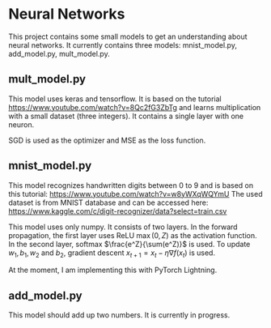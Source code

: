 # Neural Networks

This project contains some small models to get an understanding about neural networks. It currently contains three models: mnist_model.py, add_model.py, mult_model.py.

## mult_model.py
This model uses keras and tensorflow. It is based on the tutorial https://www.youtube.com/watch?v=8Qc2fG3ZbTg and learns multiplication with a small dataset (three integers). 
It contains a single layer with one neuron. 

SGD is used as the optimizer and MSE as the loss function.

## mnist_model.py
This model recognizes handwritten digits between 0 to 9 and is based on this tutorial: https://www.youtube.com/watch?v=w8yWXqWQYmU 
The used dataset is from MNIST database and can be accessed here: https://www.kaggle.com/c/digit-recognizer/data?select=train.csv

This model uses only numpy. It consists of two layers. In the forward propagation, the first layer uses ReLU $\max(0, Z)$ as the activation function. In the 
second layer, softmax $\frac{e^Z}{\sum(e^Z)}$ is used. To update $w_1, b_1, w_2$ and $b_2$, gradient descent $x_{t+1} = x_t - \eta \nabla f(x_t)$ is used.

At the moment, I am implementing this with PyTorch Lightning.

## add_model.py
This model should add up two numbers. It is currently in progress.
